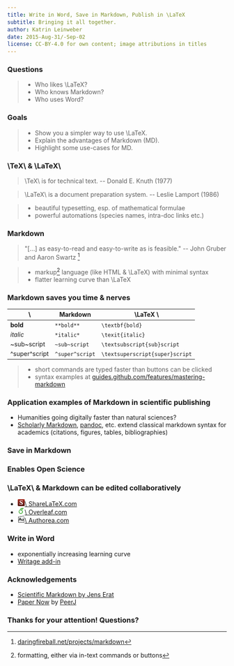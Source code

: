 ```yaml
---
title: Write in Word, Save in Markdown, Publish in \LaTeX
subtitle: Bringing it all together.
author: Katrin Leinweber
date: 2015-Aug-31/-Sep-02
license: CC-BY-4.0 for own content; image attributions in titles
---
```


### Questions

> - Who likes \LaTeX?
> - Who knows Markdown?
> - Who uses Word?

### Goals

> - Show you a simpler way to use \LaTeX.
> - Explain the advantages of Markdown (MD).
> - Highlight some use-cases for MD.

### \TeX\ & \LaTeX\

> \TeX\ is for technical text. -- Donald E. Knuth (1977)

> \LaTeX\ is a document preparation system. -- Leslie Lamport (1986)

> - beautiful typesetting, esp. of mathematical formulae
> - powerful automations (species names, intra-doc links etc.)

### Markdown

> "[...] as easy-to-read and easy-to-write as is feasible."
> -- John Gruber and Aaron Swartz [^1]

> - markup[^2] language (like HTML & \LaTeX) with minimal syntax
> - flatter learning curve than \LaTeX

[^1]: [daringfireball.net/projects/markdown](https://daringfireball.net/projects/markdown/syntax)
[^2]: formatting, either via in-text commands or buttons

### Markdown saves you time & nerves

\ 				| Markdown			| \LaTeX \ 
----------------|-------------------|---------
**bold**		| `**bold**` 		| `\textbf{bold}`
*italic*		| `*italic*` 		| `\texit{italic}`
~sub~script		| `~sub~script` 	| `\textsubscript{sub}script`
^super^script	| `^super^script`	| `\textsuperscript{super}script`

> - short commands are typed faster than buttons can be clicked
> - syntax examples at [guides.github.com/features/mastering-markdown](https://guides.github.com/features/mastering-markdown/#examples)

### Application examples of Markdown in scientific publishing

- Humanities going digitally faster than natural sciences?
- [Scholarly Markdown](http://scholarlymarkdown.com/), [pandoc](http://pandoc.org/index.html), etc. extend classical markdown syntax for academics (citations, figures, tables, bibliographies)
 
### Save in Markdown



### Enables Open Science



### \LaTeX\ & Markdown can be edited collaboratively


- [![](images/sharelatex-fav.png)\ ShareLaTeX.com](https://www.authorea.com/)
- [![](images/overleaf-fav.png)\ Overleaf.com](https://www.overleaf.com/)
- [![](images/authorea-fav.png)\ Authorea.com](https://www.sharelatex.com/)

### Write in Word

- exponentially increasing learning curve
- [Writage add-in ](http://www.writage.com/) 

### Acknowledgements

- [Scientific Markdown by Jens Erat](https://github.com/JensErat/scientific-markdown)
- [Paper Now](https://github.com/PeerJ/paper-now#paper-now) by [PeerJ](https://peerj.com/)

### Thanks for your attention! Questions?

